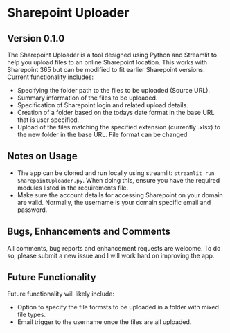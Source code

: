 # Sharepoint Uploader

## Version 0.1.0

The Sharepoint Uploader is a tool designed using Python and Streamlit to help you upload files to an online Sharepoint location. This works with Sharepoint  365 but can be  modified to fit earlier Sharepoint versions. Current functionality includes:

* Specifying the folder path to the files to be  uploaded (Source URL).
* Summary information of the files to be  uploaded. 
* Specification of Sharepoint login and related upload details. 
* Creation of  a folder based on the todays date format in the base URL that is user specified.
* Upload of the files matching  the  specified extension (currently .xlsx) to the  new folder in the base URL. File format can be changed

## Notes on Usage
* The app can be cloned and run locally using streamlit: `streamlit run SharepointUploader.py`. When doing this, ensure you have the required modules listed in the requirements file.
* Make sure  the account  details for  accessing  Sharepoint on your  domain are valid. Normally, the username  is your domain specific email and password. 

## Bugs, Enhancements and Comments
All comments, bug reports and enhancement requests are welcome. To do so, please submit a new issue and I will work hard on improving the app. 

## Future Functionality
Future functionality will likely include:
* Option to specify the file formsts  to be uploaded in a folder with mixed file types. 
* Email trigger to the  username once  the files are all uploaded. 
